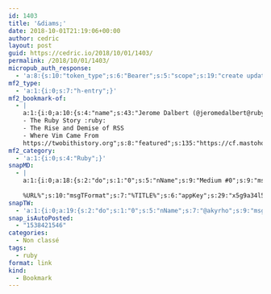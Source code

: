 ```yaml
---
id: 1403
title: '&diams;'
date: 2018-10-01T21:19:06+00:00
author: cedric
layout: post
guid: https://cedric.io/2018/10/01/1403/
permalink: /2018/10/01/1403/
micropub_auth_response:
  - 'a:8:{s:10:"token_type";s:6:"Bearer";s:5:"scope";s:19:"create update media";s:2:"me";s:18:"https://cedric.io/";s:9:"issued_by";s:45:"https://cedric.io/wp-json/indieauth/1.0/token";s:9:"client_id";s:21:"https://quill.p3k.io/";s:9:"issued_at";i:1538118744;s:4:"user";i:1;s:13:"last_accessed";i:1538421545;}'
mf2_type:
  - 'a:1:{i:0;s:7:"h-entry";}'
mf2_bookmark-of:
  - |
    a:1:{i:0;a:10:{s:4:"name";s:43:"Jerome Dalbert (@jeromedalbert@ruby.social)";s:7:"summary";s:172:"The "Two-Bit History" blog is so good. I recommend reading these posts:
    - The Ruby Story :ruby:
    - The Rise and Demise of RSS
    - Where Vim Came From
    https://twobithistory.org";s:8:"featured";s:135:"https://cf.mastohost.com/v1/AUTH_91eb37814936490c95da7b85993cc2ff/rubysocial/accounts/avatars/000/005/255/original/75304f396045f7bc.jpg";s:11:"publication";s:11:"Ruby.social";s:5:"photo";a:3:{i:0;s:135:"https://cf.mastohost.com/v1/AUTH_91eb37814936490c95da7b85993cc2ff/rubysocial/accounts/avatars/000/005/255/original/75304f396045f7bc.jpg";i:1;s:137:"https://cf.mastohost.com/v1/AUTH_91eb37814936490c95da7b85993cc2ff/rubysocial/custom_emojis/images/000/000/356/static/b6488d26202da834.png";i:2;s:155:"https://cf.mastohost.com/v1/AUTH_91eb37814936490c95da7b85993cc2ff/rubysocial/site_uploads/files/000/000/001/original/Screen_Shot_2018-08-21_at_17.34.26.png";}s:3:"url";s:53:"https://ruby.social/@jeromedalbert/100806054437087525";s:4:"type";s:5:"entry";s:9:"published";s:25:"2018-09-28T23:45:21+00:00";s:7:"updated";s:25:"2018-09-28T23:45:21+00:00";s:6:"author";a:3:{s:4:"type";s:4:"card";s:4:"name";s:14:"Jerome Dalbert";s:5:"photo";s:135:"https://cf.mastohost.com/v1/AUTH_91eb37814936490c95da7b85993cc2ff/rubysocial/accounts/avatars/000/005/255/original/75304f396045f7bc.jpg";}}}
mf2_category:
  - 'a:1:{i:0;s:4:"Ruby";}'
snapMD:
  - |
    a:1:{i:0;a:18:{s:2:"do";s:1:"0";s:5:"nName";s:9:"Medium #0";s:9:"msgFormat";s:19:"%FULLTEXT%
    
    %URL%";s:10:"msgTFormat";s:7:"%TITLE%";s:6:"appKey";s:29:"x5g9a34l5z294i5y2q284e4g54454";s:6:"appSec";s:85:"d3h0a44e4s2b4i5u2r234m5f5b4v2l5q2a444h574347464a454x2w20374447494c484b4w2c464f5u2d4z2";s:8:"inclTags";s:1:"1";s:7:"fltrsOn";i:0;s:5:"fltrs";a:0:{}s:7:"proxyOn";i:0;s:7:"useSURL";i:0;s:1:"v";i:350;s:4:"publ";s:1:"0";s:11:"accessToken";s:65:"2353413aa5437433e5648ccf74a16119308317c52d1a24d8ed99f26add037528a";s:12:"appAppUserID";s:65:"104b21fd8da79171a6e7bf800d03b4b761204f242935e05d2d86850a6b1635f77";s:14:"appAppUserName";s:26:"Cédric Bousmanne (akyrho)";s:13:"appAppUserURL";s:26:"https://medium.com/@akyrho";s:7:"pubList";a:0:{}}}
snapTW:
  - 'a:1:{i:0;a:19:{s:2:"do";s:1:"0";s:5:"nName";s:7:"@akyrho";s:9:"msgFormat";s:26:"%TITLE%. %EXCERPT% - %URL%";s:6:"appKey";s:55:"x5g9a8325v2y475r3c4m48584n53446p423r3r5u3e356j5j3k4r2p3";s:6:"appSec";s:105:"d3h0a94o46415u594v3q5l5n5l4r4x474x4j484o473u4i5w2m4k494z2k344n306n5r3l5v2s554p4n3p3k45495c3z4v4d3m3u5w525";s:7:"fltrsOn";i:0;s:5:"fltrs";a:0:{}s:7:"proxyOn";i:0;s:7:"useSURL";i:0;s:1:"v";i:350;s:5:"twURL";s:25:"http://twitter.com/akyrho";s:11:"accessToken";s:50:"6678782-Eyg60SCeh7762DEIsYtTPD5GVeOuSN8ATMdF2Lpppe";s:14:"accessTokenSec";s:45:"PgGDCbcYLJnR5esZjY9ID72A33mUNCYnQwaQTBsojSJNa";s:5:"tw140";i:0;s:10:"riComments";s:1:"1";s:11:"riCommentsM";s:1:"1";s:12:"riCommentsAA";s:1:"1";s:8:"attchImg";s:1:"1";s:9:"wpImgSize";s:4:"full";}}'
snap_isAutoPosted:
  - "1538421546"
categories:
  - Non classé
tags:
  - ruby
format: link
kind:
  - Bookmark
---
```

